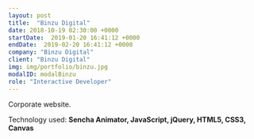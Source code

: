 ```yaml
---
layout: post
title:  "Binzu Digital"
date: 2018-10-19 02:30:00 +0000
startDate:  2019-01-20 16:41:12 +0000
endDate:  2019-02-20 16:41:12 +0000
company: "Binzu Digital"
client: "Binzu Digital"
img: img/portfolio/binzu.jpg
modalID: modalBinzu
role: "Interactive Developer"
---
```

Corporate website.

Technology used: **Sencha Animator, JavaScript, jQuery, HTML5, CSS3, Canvas**
